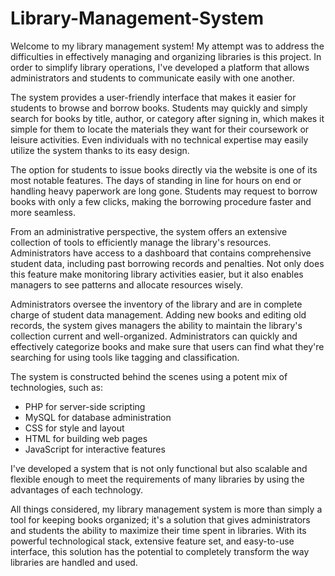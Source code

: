 # Library-Management-System
Welcome to my library management system! My attempt was to address the difficulties in effectively managing and organizing libraries is this project. In order to simplify library operations, I've developed a platform that allows administrators and students to communicate easily with one another.

The system provides a user-friendly interface that makes it easier for students to browse and borrow books. Students may quickly and simply search for books by title, author, or category after signing in, which makes it simple for them to locate the materials they want for their coursework or leisure activities. Even individuals with no technical expertise may easily utilize the system thanks to its easy design.

The option for students to issue books directly via the website is one of its most notable features. The days of standing in line for hours on end or handling heavy paperwork are long gone. Students may request to borrow books with only a few clicks, making the borrowing procedure faster and more seamless.

From an administrative perspective, the system offers an extensive collection of tools to efficiently manage the library's resources. Administrators have access to a dashboard that contains comprehensive student data, including past borrowing records and penalties. Not only does this feature make monitoring library activities easier, but it also enables managers to see patterns and allocate resources wisely.

Administrators oversee the inventory of the library and are in complete charge of student data management. Adding new books and editing old records, the system gives managers the ability to maintain the library's collection current and well-organized. Administrators can quickly and effectively categorize books and make sure that users can find what they're searching for using tools like tagging and classification.

The system is constructed behind the scenes using a potent mix of technologies, such as: 
- PHP for server-side scripting
- MySQL for database administration
- CSS for style and layout
- HTML for building web pages
- JavaScript for interactive features

I've developed a system that is not only functional but also scalable and flexible enough to meet the requirements of many libraries by using the advantages of each technology.

All things considered, my library management system is more than simply a tool for keeping books organized; it's a solution that gives administrators and students the ability to maximize their time spent in libraries. With its powerful technological stack, extensive feature set, and easy-to-use interface, this solution has the potential to completely transform the way libraries are handled and used.
